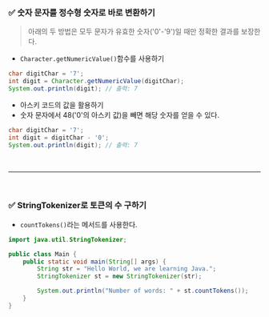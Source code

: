### ✅ 숫자 문자를 정수형 숫자로 바로 변환하기

> 아래의 두 방법은 모두 문자가 유효한 숫자('0'-'9')일 때만 정확한 결과를 보장한다.

- `Character.getNumericValue()`함수를 사용하기

```java
char digitChar = '7'; 
int digit = Character.getNumericValue(digitChar);
System.out.println(digit); // 출력: 7
```

- 아스키 코드의 값을 활용하기
- 숫자 문자에서 48('0'의 아스키 값)을 빼면 해당 숫자를 얻을 수 있다.

```java
char digitChar = '7';
int digit = digitChar - '0';
System.out.println(digit); // 출력: 7
```

<br/>

---

<br/>

### ✅ StringTokenizer로 토큰의 수 구하기

- `countTokens()`라는 메서드를 사용한다.

```java
import java.util.StringTokenizer;

public class Main {
    public static void main(String[] args) {
        String str = "Hello World, we are learning Java.";
        StringTokenizer st = new StringTokenizer(str);

        System.out.println("Number of words: " + st.countTokens());
    }
}
```